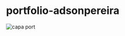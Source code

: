 # portfolio-adsonpereira

![capa port](https://user-images.githubusercontent.com/57012550/200325385-22b2bc8e-7a67-4314-bf8e-f630a30a97cf.jpg)
